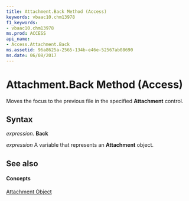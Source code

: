 ```yaml
---
title: Attachment.Back Method (Access)
keywords: vbaac10.chm13978
f1_keywords:
- vbaac10.chm13978
ms.prod: ACCESS
api_name:
- Access.Attachment.Back
ms.assetid: 96a8625a-2565-134b-e46e-52567ab08690
ms.date: 06/08/2017
---
```



# Attachment.Back Method (Access)

Moves the focus to the previous file in the specified  **Attachment** control.


## Syntax

 _expression_. **Back**

 _expression_ A variable that represents an **Attachment** object.


## See also


#### Concepts


[Attachment Object](attachment-object-access.md)

